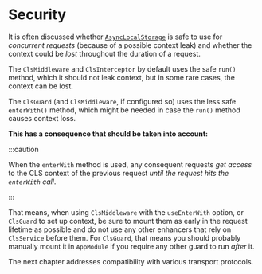 # Security

It is often discussed whether [`AsyncLocalStorage`](https://nodejs.org/api/async_context.html) is safe to use for _concurrent requests_ (because of a possible context leak) and whether the context could be _lost_ throughout the duration of a request.

The `ClsMiddleware` and `ClsInterceptor` by default uses the safe `run()` method, which it should not leak context, but in some rare cases, the context can be lost.

The `ClsGuard` (and `ClsMiddleware`, if configured so) uses the less safe `enterWith()` method, which might be needed in case the `run()` method causes context loss.

**This has a consequence that should be taken into account:**

:::caution

When the `enterWith` method is used, any consequent requests _get access_ to the CLS context of the previous request _until the request hits the `enterWith` call_.

:::

That means, when using `ClsMiddleware` with the `useEnterWith` option, or `ClsGuard` to set up context, be sure to mount them as early in the request lifetime as possible and do not use any other enhancers that rely on `ClsService` before them. For `ClsGuard`, that means you should probably manually mount it in `AppModule` if you require any other guard to run _after_ it.

The next chapter addresses compatibility with various transport protocols.
